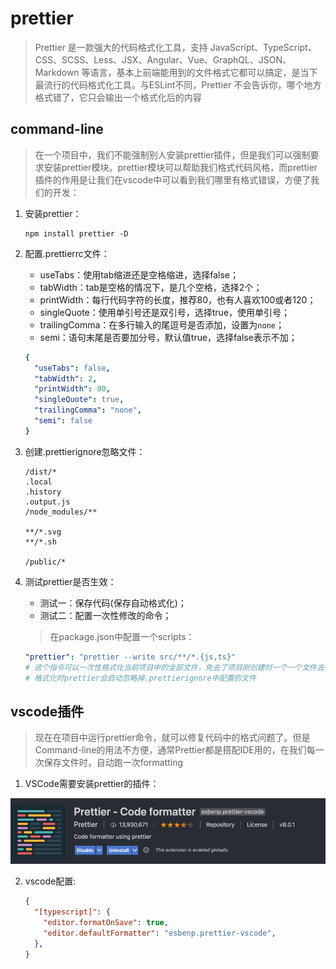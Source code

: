 # prettier

> Prettier 是一款强大的代码格式化工具，支持 JavaScript、TypeScript、CSS、SCSS、Less、JSX、Angular、Vue、GraphQL、JSON、Markdown 等语言，基本上前端能用到的文件格式它都可以搞定，是当下最流行的代码格式化工具。与ESLint不同，Prettier 不会告诉你，哪个地方格式错了，它只会输出一个格式化后的内容

## command-line

> 在一个项目中，我们不能强制别人安装prettier插件，但是我们可以强制要求安装prettier模块。prettier模块可以帮助我们格式代码风格，而prettier插件的作用是让我们在vscode中可以看到我们哪里有格式错误，方便了我们的开发：

1. 安装prettier：

   ``` shell
   npm install prettier -D
   ```

2. 配置.prettierrc文件：

   * useTabs：使用tab缩进还是空格缩进，选择false；
   * tabWidth：tab是空格的情况下，是几个空格，选择2个；
   * printWidth：每行代码字符的长度，推荐80，也有人喜欢100或者120；
   * singleQuote：使用单引号还是双引号，选择true，使用单引号；
   * trailingComma：在多行输入的尾逗号是否添加，设置为`none`；
   * semi：语句末尾是否要加分号，默认值true，选择false表示不加；

   ``` yaml
   {
     "useTabs": false,
     "tabWidth": 2,
     "printWidth": 80,
     "singleQuote": true,
     "trailingComma": "none",
     "semi": false
   }
   ```

3. 创建.prettierignore忽略文件：

   ``` 
   /dist/*
   .local
   .history
   .output.js
   /node_modules/**
   
   **/*.svg
   **/*.sh
   
   /public/*
   ```

4. 测试prettier是否生效：

   * 测试一：保存代码(保存自动格式化)；
   * 测试二：配置一次性修改的命令；

   > 在package.json中配置一个scripts：

   ``` yaml
   "prettier": "prettier --write src/**/*.{js,ts}"
   # 这个指令可以一次性格式化当前项目中的全部文件，免去了项目刚创建时一个一个文件去修改
   # 格式化时prettier会自动忽略掉.prettierignore中配置的文件
   ```
   
## vscode插件

> 现在在项目中运行prettier命令，就可以修复代码中的格式问题了。但是Command-line的用法不方便，通常Prettier都是搭配IDE用的，在我们每一次保存文件时，自动跑一次formatting

1. VSCode需要安装prettier的插件：

![image-20210722214543454](https://raw.githubusercontent.com/ilmangoi/imgRepo/main/img/008i3skNgy1gsq2acx21rj30ow057mxp.jpg)

2. vscode配置:

   ```json
   {
     "[typescript]": {
       "editor.formatOnSave": true,
       "editor.defaultFormatter": "esbenp.prettier-vscode",
     },
   }
   ```

   
